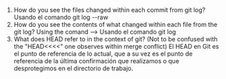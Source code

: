 1. How do you see the files changed within each commit from git log? Usando el comando git log --raw
2. How do you see the contents of what changed within each file from the git log? Using the comand --> Usando el comando git log
3. What does HEAD refer to in the context of git? (Not to be confused with the "HEAD<<<<" one observes within merge conflict) El HEAD en Git es el punto de referencia de lo actual, que a su vez es el punto de referencia de la última confirmación que realizamos o que desprotegimos en el directorio de trabajo.

